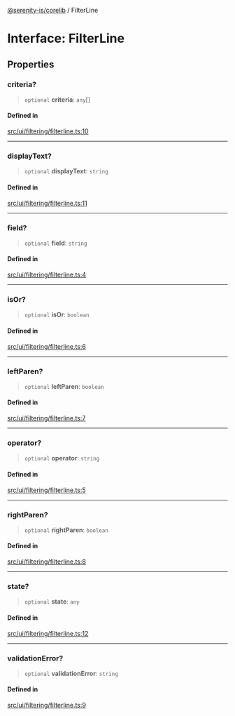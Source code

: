 [@serenity-is/corelib](../README.md) / FilterLine

# Interface: FilterLine

## Properties

### criteria?

> `optional` **criteria**: `any`[]

#### Defined in

[src/ui/filtering/filterline.ts:10](https://github.com/serenity-is/serenity/blob/master/packages/corelib/src/ui/filtering/filterline.ts#L10)

***

### displayText?

> `optional` **displayText**: `string`

#### Defined in

[src/ui/filtering/filterline.ts:11](https://github.com/serenity-is/serenity/blob/master/packages/corelib/src/ui/filtering/filterline.ts#L11)

***

### field?

> `optional` **field**: `string`

#### Defined in

[src/ui/filtering/filterline.ts:4](https://github.com/serenity-is/serenity/blob/master/packages/corelib/src/ui/filtering/filterline.ts#L4)

***

### isOr?

> `optional` **isOr**: `boolean`

#### Defined in

[src/ui/filtering/filterline.ts:6](https://github.com/serenity-is/serenity/blob/master/packages/corelib/src/ui/filtering/filterline.ts#L6)

***

### leftParen?

> `optional` **leftParen**: `boolean`

#### Defined in

[src/ui/filtering/filterline.ts:7](https://github.com/serenity-is/serenity/blob/master/packages/corelib/src/ui/filtering/filterline.ts#L7)

***

### operator?

> `optional` **operator**: `string`

#### Defined in

[src/ui/filtering/filterline.ts:5](https://github.com/serenity-is/serenity/blob/master/packages/corelib/src/ui/filtering/filterline.ts#L5)

***

### rightParen?

> `optional` **rightParen**: `boolean`

#### Defined in

[src/ui/filtering/filterline.ts:8](https://github.com/serenity-is/serenity/blob/master/packages/corelib/src/ui/filtering/filterline.ts#L8)

***

### state?

> `optional` **state**: `any`

#### Defined in

[src/ui/filtering/filterline.ts:12](https://github.com/serenity-is/serenity/blob/master/packages/corelib/src/ui/filtering/filterline.ts#L12)

***

### validationError?

> `optional` **validationError**: `string`

#### Defined in

[src/ui/filtering/filterline.ts:9](https://github.com/serenity-is/serenity/blob/master/packages/corelib/src/ui/filtering/filterline.ts#L9)
